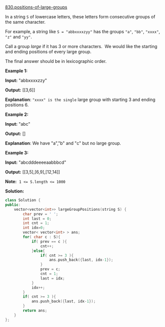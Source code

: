 [830.positions-of-large-groups](https://leetcode.com/problems/positions-of-large-groups/)  

In a string `S` of lowercase letters, these letters form consecutive groups of the same character.

For example, a string like `S = "abbxxxxzyy"` has the groups `"a"`, `"bb"`, `"xxxx"`, `"z"` and `"yy"`.

Call a group _large_ if it has 3 or more characters.  We would like the starting and ending positions of every large group.

The final answer should be in lexicographic order.

**Example 1:**

  
**Input:** "abbxxxxzzy"
  
**Output:** \[\[3,6\]\]
  
**Explanation**: `"xxxx" is the single` large group with starting  3 and ending positions 6.
  

**Example 2:**

  
**Input:** "abc"
  
**Output:** \[\]
  
**Explanation**: We have "a","b" and "c" but no large group.
  

**Example 3:**

  
**Input:** "abcdddeeeeaabbbcd"
  
**Output:** \[\[3,5\],\[6,9\],\[12,14\]\]

**Note:**  `1 <= S.length <= 1000`  



**Solution:**  

```cpp
class Solution {
public:
    vector<vector<int>> largeGroupPositions(string S) {
        char prev = ' ';
        int last = 0;
        int cnt = 1;
        int idx=0;
        vector< vector<int> > ans;
        for( char c : S){
            if( prev == c ){
                cnt++;
            }else{
                if( cnt >= 3 ){
                    ans.push_back({last, idx-1});
                }
                prev = c;
                cnt = 1;
                last = idx;
            }
            idx++;
        }
        if( cnt >= 3 ){
            ans.push_back({last, idx-1});
        }
        return ans;
    }
};
```
      